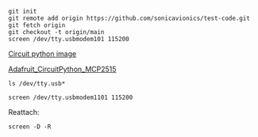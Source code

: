 ```
git init
git remote add origin https://github.com/sonicavionics/test-code.git
git fetch origin
git checkout -t origin/main
screen /dev/tty.usbmodem101 115200  
```

[Circuit python image](https://circuitpython.org/board/raspberry_pi_pico/)

[Adafruit_CircuitPython_MCP2515](https://github.com/adafruit/Adafruit_CircuitPython_MCP2515/tree/main)


    ls /dev/tty.usb*

    screen /dev/tty.usbmodem1101 115200

Reattach:

    screen -D -R                                                                           